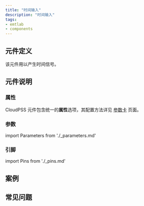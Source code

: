 ```yaml
---
title: "时间输入"
description: "时间输入"
tags:
- emtlab
- components
---
```


## 元件定义

该元件用以产生时间信号。

## 元件说明



### 属性

CloudPSS 元件包含统一的**属性**选项，其配置方法详见 [参数卡](docs/documents/software/10-xstudio/20-simstudio/40-workbench/20-function-zone/30-design-tab/30-param-panel/index.md) 页面。

### 参数

import Parameters from './_parameters.md'

<Parameters/>

### 引脚

import Pins from './_pins.md'

<Pins/>

## 案例

## 常见问题

